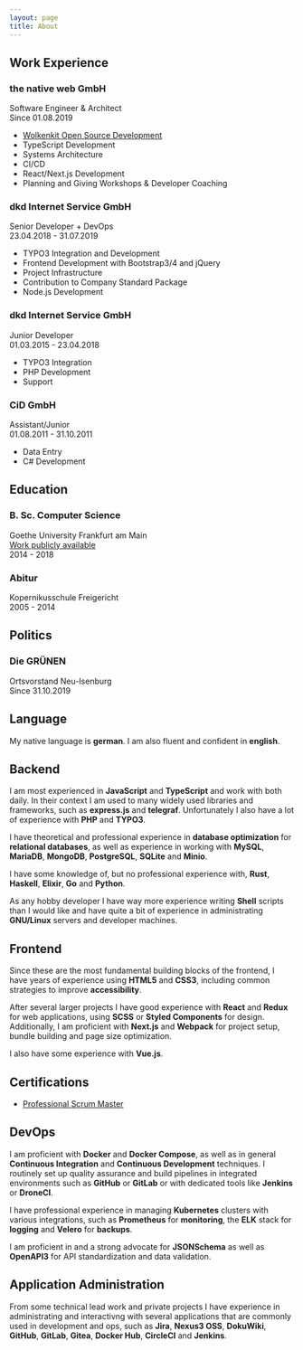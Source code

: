 ```yaml
---
layout: page
title: About
---
```


<section class="about__section about__work">

## Work Experience

  <div class="work-item">
    <h3>the native web GmbH</h3>
    <span class="work-item__title">Software Engineer & Architect</span>
    <div class="work-item__timespan">
      Since <time class="work-item__from" datetime="2019-08-01">01.08.2019</time>
    </div>
    <div class="work-item__description">
      <ul>
        <li><a href="https://github.com/thenativeweb/wolkenkit/" target="_blank" rel="noopener">Wolkenkit Open Source Development</a></li>
        <li>TypeScript Development</li>
        <li>Systems Architecture</li>
        <li>CI/CD</li>
        <li>React/Next.js Development</li>
        <li>Planning and Giving Workshops & Developer Coaching</li>
      </ul>
    </div>
  </div>
  <div class="work-item">
    <h3>dkd Internet Service GmbH</h3>
    <span class="work-item__title">Senior Developer + DevOps</span>
    <div class="work-item__timespan">
      <time class="work-item__from" datetime="2018-04-23">23.04.2018</time> - <time class="work-item__to" datetime="2019-07-31">31.07.2019</time>
    </div>
    <div class="work-item__description">
      <ul>
        <li>TYPO3 Integration and Development</li>
        <li>Frontend Development with Bootstrap3/4 and jQuery</li>
        <li>Project Infrastructure</li>
        <li>Contribution to Company Standard Package</li>
        <li>Node.js Development</li>
      </ul>
    </div>
  </div>
  <div class="work-item">
    <h3>dkd Internet Service GmbH</h3>
    <span class="work-item__title">Junior Developer</span>
    <div class="work-item__timespan">
      <time class="work-item__from" datetime="2015-03-01">01.03.2015</time> - <time class="work-item__to" datetime="2018-04-23">23.04.2018</time>
    </div>
    <div class="work-item__description">
      <ul>
        <li>TYPO3 Integration</li>
        <li>PHP Development</li>
        <li>Support</li>
      </ul>
    </div>
  </div>
  <div class="work-item">
    <h3>CiD GmbH</h3>
    <span class="work-item__title">Assistant/Junior</span>
    <div class="work-item__timespan">
      <time class="work-item__from" datetime="">01.08.2011</time> - <time class="work-item__to" datetime="">31.10.2011</time>
    </div>
    <div class="work-item__description">
      <ul>
        <li>Data Entry</li>
        <li>C# Development</li>
      </ul>
    </div>
  </div>
</section>
<section class="about__section about__education">

## Education

  <div class="education-item">
    <h3>B. Sc. Computer Science</h3>
    <span class="education-item__institute">Goethe University Frankfurt am Main</span>
    <div class="education-item__description"><a href="https://github.com/yeldiRium/uimadatabase" rel="noopener">Work publicly available</a></div>
    <div class="education-item__timespan">
      <time class="education-item__from" datetime="2014">2014</time> - <time class="education-item__to" datetime="2018">2018</time>
    </div>
  </div>
  <div class="education-item">
    <h3>Abitur</h3>
    <span class="education-item__institute">Kopernikusschule Freigericht</span>
    <div class="education-item__timespan">
      <time class="education-item__from" datetime="2005">2005</time> - <time class="education-item__to" datetime="2014">2014</time>
    </div>
  </div>
</section>
<section class="about__section about__politics clearfix-before">

## Politics

  <div class="about__politics-item">
    <h3>Die GRÜNEN</h3>
    <span class="about__politics-item-position">Ortsvorstand Neu-Isenburg</span>
    <div class="about__politics-item-timespan">
      Since <time class="about__politics-item-from" datetime="2019-10-31">31.10.2019</time>
    </div>
  </div>
</section>
<section class="about__section about__language">

## Language

My native language is **german**. I am also fluent and confident in **english**.
</section>
<section class="about__section about__backend clearfix-before">

## Backend

I am most experienced in **JavaScript** and **TypeScript** and work with both daily. In their context I am used to many widely used libraries and frameworks, such as **express.js** and **telegraf**. Unfortunately I also have a lot of experience with **PHP** and **TYPO3**.

I have theoretical and professional experience in **database optimization** for **relational databases**, as well as experience in working with **MySQL**, **MariaDB**, **MongoDB**, **PostgreSQL**, **SQLite** and **Minio**.

I have some knowledge of, but no professional experience with, **Rust**, **Haskell**, **Elixir**, **Go** and **Python**.

As any hobby developer I have way more experience writing **Shell** scripts than I would like and have quite a bit of experience in administrating **GNU/Linux** servers and developer machines.
</section>
<section class="about__section about__frontend">

## Frontend

Since these are the most fundamental building blocks of the frontend, I have years of experience using **HTML5** and **CSS3**, including common strategies to improve **accessibility**.

After several larger projects I have good experience with **React** and **Redux** for web applications, using **SCSS** or **Styled Components** for design. Additionally, I am proficient with **Next.js** and **Webpack** for project setup, bundle building and page size optimization.

I also have some experience with **Vue.js**.
</section>
<section class="about__section about__certifications clearfix-before">

## Certifications

- [Professional Scrum Master](https://www.scrum.org/user/465695)
</section>
<section class="about__section about__devops clearfix-before">

## DevOps

I am proficient with **Docker** and **Docker Compose**, as well as in general **Continuous Integration** and **Continuous Development** techniques. I routinely set up quality assurance and build pipelines in integrated environments such as **GitHub** or **GitLab** or with dedicated tools like **Jenkins** or **DroneCI**.

I have professional experience in managing **Kubernetes** clusters with various integrations, such as **Prometheus** for **monitoring**, the **ELK** stack for **logging** and **Velero** for **backups**.

I am proficient in and a strong advocate for **JSONSchema** as well as **OpenAPI3** for API standardization and data validation.
</section>
<section class="about__section about__administration">

## Application Administration

From some technical lead work and private projects I have experience in administrating and interactivng with several applications that are commonly used in development and ops, such as **Jira**, **Nexus3 OSS**, **DokuWiki**, **GitHub**, **GitLab**, **Gitea**, **Docker Hub**, **CircleCI** and **Jenkins**.
</section>
